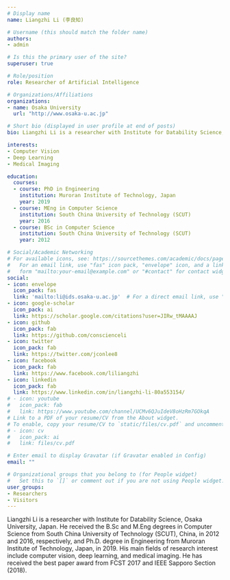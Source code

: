 ```yaml
---
# Display name
name: Liangzhi Li (李良知)

# Username (this should match the folder name)
authors:
- admin

# Is this the primary user of the site?
superuser: true

# Role/position
role: Researcher of Artificial Intelligence

# Organizations/Affiliations
organizations:
- name: Osaka University
  url: "http://www.osaka-u.ac.jp"

# Short bio (displayed in user profile at end of posts)
bio: Liangzhi Li is a researcher with Institute for Datability Science, Osaka University, Japan. He received the B.Sc and M.Eng degrees in Computer Science from South China University of Technology (SCUT), China, in 2012 and 2016, respectively, and Ph.D. degree in Engineering from Muroran Institute of Technology, Japan, in 2019. His main fields of research interest include computer vision, deep learning, and medical imaging.

interests:
- Computer Vision
- Deep Learning
- Medical Imaging

education:
  courses:
  - course: PhD in Engineering
    institution: Muroran Institute of Technology, Japan
    year: 2019
  - course: MEng in Computer Science
    institution: South China University of Technology (SCUT)
    year: 2016
  - course: BSc in Computer Science
    institution: South China University of Technology (SCUT)
    year: 2012

# Social/Academic Networking
# For available icons, see: https://sourcethemes.com/academic/docs/page-builder/#icons
#   For an email link, use "fas" icon pack, "envelope" icon, and a link in the
#   form "mailto:your-email@example.com" or "#contact" for contact widget.
social:
- icon: envelope
  icon_pack: fas
  link: 'mailto:li@ids.osaka-u.ac.jp'  # For a direct email link, use "mailto:test@example.org".
- icon: google-scholar
  icon_pack: ai
  link: https://scholar.google.com/citations?user=JIRw_tMAAAAJ
- icon: github
  icon_pack: fab
  link: https://github.com/conscienceli
- icon: twitter
  icon_pack: fab
  link: https://twitter.com/jconlee8
- icon: facebook
  icon_pack: fab
  link: https://www.facebook.com/liliangzhi
- icon: linkedin
  icon_pack: fab
  link: https://www.linkedin.com/in/liangzhi-li-80a553154/
# - icon: youtube
#   icon_pack: fab
#   link: https://www.youtube.com/channel/UCMv6QJuIdeV8oHzRm7GOkqA
# Link to a PDF of your resume/CV from the About widget.
# To enable, copy your resume/CV to `static/files/cv.pdf` and uncomment the lines below.
# - icon: cv
#   icon_pack: ai
#   link: files/cv.pdf

# Enter email to display Gravatar (if Gravatar enabled in Config)
email: ""

# Organizational groups that you belong to (for People widget)
#   Set this to `[]` or comment out if you are not using People widget.
user_groups:
- Researchers
- Visitors
---
```


Liangzhi Li is a researcher with Institute for Datability Science, Osaka University, Japan. He received the B.Sc and M.Eng degrees in Computer Science from South China University of Technology (SCUT), China, in 2012 and 2016, respectively, and Ph.D. degree in Engineering from Muroran Institute of Technology, Japan, in 2019. His main fields of research interest include computer vision, deep learning, and medical imaging. He has received the best paper award from FCST 2017 and IEEE Sapporo Section (2018).
